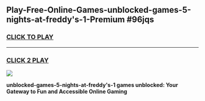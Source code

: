 
## Play-Free-Online-Games-unblocked-games-5-nights-at-freddy's-1-Premium #96jqs
<h3>
<a href="https://premium.freeplayer.one?title=unblocked-games-5-nights-at-freddy's-1&ref=8M">CLICK TO PLAY</a></h3>
<hr>

<h3>
<a href="https://premium.freeplayer.one?title=unblocked-games-5-nights-at-freddy's-1&ref=8M">CLICK 2 PLAY</a>
  
</h3>

<a href="https://premium.freeplayer.one?title=unblocked-games-5-nights-at-freddy's-1&ref=8M"><img src="https://clearcache.store/games.png"></a>


**unblocked-games-5-nights-at-freddy's-1 games unblocked: Your Gateway to Fun and Accessible Online Gaming**
